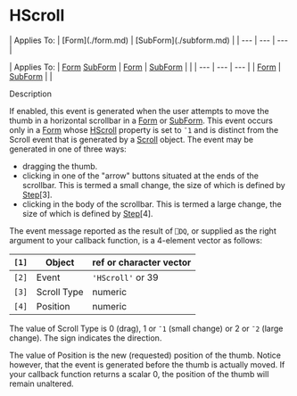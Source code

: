 




<h1 class="heading"><span class="name">HScroll</span></h1>
| Applies To: | [Form](./form.md) | [SubForm](./subform.md) |
| --- | --- | ---  |

| Applies To: | [Form](./form.md) [SubForm](./subform.md) | [Form](./form.md) | [SubForm](./subform.md) |  |
| --- | --- | ---  |
| [Form](./form.md) | [SubForm](./subform.md) |  |


Description


If enabled, this event is generated when the user attempts to move the thumb in a horizontal scrollbar in a [Form](./form.md) or [SubForm](./subform.md). This event occurs only in a [Form](./form.md) whose [HScroll](./hscroll.md) property is set to `¯1` and is distinct from the Scroll event that is generated by a [Scroll](./scroll.md) object. The event may be generated in one of three ways:

- dragging the thumb.
- clicking in one of the "arrow" buttons situated at the ends of the scrollbar. This is termed a small change, the size of which is defined by [Step](./step.md)[3].
- clicking in the body of the scrollbar. This is termed a large change, the size of which is defined by [Step](./step.md)[4].

The event message reported as the result of `⎕DQ`, or supplied as the right argument to your callback function, is a 4-element vector as follows:

| `[1]` | Object | ref or character vector |
| --- | --- | ---  |
| `[2]` | Event | `'HScroll'` or 39 |
| `[3]` | Scroll Type | numeric |
| `[4]` | Position | numeric |


The value of Scroll Type is 0 (drag), 1 or `¯1` (small change) or 2 or `¯2` (large change). The sign indicates the direction.


The value of Position is the new (requested) position of the thumb. Notice however, that the event is generated before the thumb is actually moved. If your callback function returns a scalar 0, the position of the thumb will remain unaltered.



